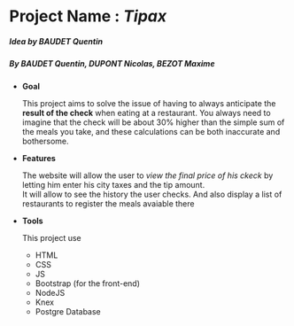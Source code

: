 # Project Name : _Tipax_
##### Idea by BAUDET Quentin
##### By BAUDET Quentin, DUPONT Nicolas, BEZOT Maxime

* **Goal**

  This project aims to solve the issue of having to always anticipate the **result of the check** when eating at a restaurant. You always need to imagine that the check will be about 30% higher than the simple sum of the meals you take, and these calculations can be both inaccurate and bothersome.

* **Features**

  The website will allow the user to _view the final price of his ckeck_ by letting him enter his city taxes and the tip amount.  
  It will allow to see the history the user checks. And also display a list of restaurants to register the meals avaiable there 

* **Tools**

  This project use 
  * HTML
  * CSS 
  * JS
  * Bootstrap (for the front-end) 
  * NodeJS
  * Knex
  * Postgre Database 
